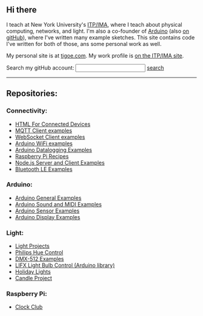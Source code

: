 ## Hi there

I teach at New York University's [ITP/IMA](https://itp.nyu.edu), where I teach about physical computing, networks, and light.  I'm also a co-founder of [Arduino](https://www.arduino.cc) (also [on gitHub](https://github.com/arduino)), where I've written many example sketches. This site contains code I've written for both of those, ans some personal work as well.

My personal site is at [tigoe.com](https://tigoe.com). My work profile is [on the ITP/IMA site](https://tisch.nyu.edu/about/directory/itp/3558397). 

 Search my gitHub account:
  <input type="text" id="searchbox" onchange="search();">
  <a href=""  id="searcher" class="button">search</a>

----
## Repositories:

### Connectivity:
* [HTML For Connected Devices]({{site.baseurl}}/html-for-conndev)
* [MQTT Client examples]({{site.baseurl}}/mqtt-examples)
* [WebSocket Client examples]({{site.baseurl}}/websocket-examples)
* [Arduino WiFi examples]({{site.baseurl}}/Wifi101_examples)
* [Arduino Datalogging Examples]({{site.baseurl}}/DataloggingExamples)
* [Raspberry Pi Recipes]({{site.baseurl}}/PiRecipes)
* [Node.js Server and Client Examples]({{site.baseurl}}/NodeExamples)
* [Bluetooth LE Examples]({{site.baseurl}}/BluetoothLE-Examples)

### Arduino:<br /> 
* [Arduino General Examples]({{site.baseurl}}/ArduinoGeneralExamples)
* [Arduino Sound and MIDI Examples]({{site.baseurl}}/SoundExamples)
* [Arduino Sensor Examples]({{site.baseurl}}/SensorExamples)
* [Arduino Display Examples]({{site.baseurl}}/display-examples) 
 
### Light:<br /> 
* [Light Projects]({{site.baseurl}}/LightProjects)
* [Philips Hue Control]({{site.baseurl}}/hue-control)
* [DMX-512 Examples]({{site.baseurl}}/DMX-Examples)
* [LIFX Light Bulb Control (Arduino library)]({{site.codeurl}}/ArduinoLifx)
* [Holiday Lights]({{site.codeurl}}/HolidayLights)
* [Candle Project]({{site.codeurl}}/CandleProject)

### Raspberry Pi:<br /> 
* [Clock Club](https://itpnyu.github.io/clock-club) 


  
  <script>

    function search() {
      let url = 'https://github.com/search/advanced?q=user%3Atigoe+';
      let term = document.getElementById('searchbox').value;
      url += term;
      url += '&type=Repositories&ref=advsearch&l=&l=';
      let mySearchLink = document.getElementById("searcher");
      mySearchLink.href = url;
      mySearchLink.target = "_blank";
      mySearchLink.click();
    }
  </script>
